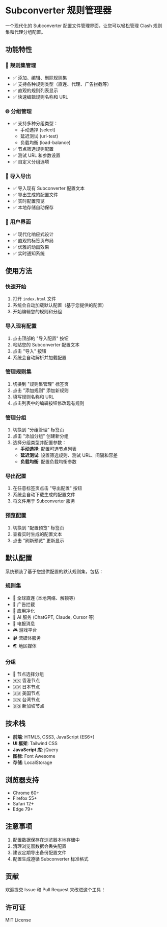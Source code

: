 # Subconverter 规则管理器

一个现代化的 Subconverter 配置文件管理界面，让您可以轻松管理 Clash 规则集和代理分组配置。

## 功能特性

### 🎯 规则集管理
- ✅ 添加、编辑、删除规则集
- ✅ 支持各种规则类型（直连、代理、广告拦截等）
- ✅ 直观的规则列表显示
- ✅ 快速编辑规则名称和 URL

### 🌐 分组管理  
- ✅ 支持多种分组类型：
  - 手动选择 (select)
  - 延迟测试 (url-test)
  - 负载均衡 (load-balance)
- ✅ 节点筛选规则配置
- ✅ 测试 URL 和参数设置
- ✅ 自定义分组选项

### 📁 导入导出
- ✅ 导入现有 Subconverter 配置文本
- ✅ 导出生成的配置文件
- ✅ 实时配置预览
- ✅ 本地存储自动保存

### 🎨 用户界面
- ✅ 现代化响应式设计
- ✅ 直观的标签页布局
- ✅ 优雅的动画效果
- ✅ 实时通知系统

## 使用方法

### 快速开始

1. 打开 `index.html` 文件
2. 系统会自动加载默认配置（基于您提供的配置）
3. 开始编辑您的规则和分组

### 导入现有配置

1. 点击顶部的 "导入配置" 按钮
2. 粘贴您的 Subconverter 配置文本
3. 点击 "导入" 按钮
4. 系统会自动解析并加载配置

### 管理规则集

1. 切换到 "规则集管理" 标签页
2. 点击 "添加规则" 添加新规则
3. 填写规则名称和 URL
4. 点击列表中的编辑按钮修改现有规则

### 管理分组

1. 切换到 "分组管理" 标签页
2. 点击 "添加分组" 创建新分组
3. 选择分组类型并配置参数：
   - **手动选择**: 配置可选节点列表
   - **延迟测试**: 设置筛选规则、测试 URL、间隔和容差
   - **负载均衡**: 配置负载均衡参数

### 导出配置

1. 在任意标签页点击 "导出配置" 按钮
2. 系统会自动下载生成的配置文件
3. 将文件用于 Subconverter 服务

### 预览配置

1. 切换到 "配置预览" 标签页
2. 查看实时生成的配置文本
3. 点击 "刷新预览" 更新显示

## 默认配置

系统预装了基于您提供配置的默认规则集，包括：

### 规则集
- 🎯 全球直连 (本地网络、解锁等)
- 🛑 广告拦截
- 🍃 应用净化
- 🤖 AI 服务 (ChatGPT, Claude, Cursor 等)
- 📲 电报消息
- 🎮 游戏平台
- 📹 流媒体服务
- 🌏 地区媒体

### 分组
- 🚀 节点选择分组
- 🇭🇰 香港节点
- 🇯🇵 日本节点  
- 🇺🇲 美国节点
- 🇨🇳 台湾节点
- 🇸🇬 新加坡节点

## 技术栈

- **前端**: HTML5, CSS3, JavaScript (ES6+)
- **UI 框架**: Tailwind CSS
- **JavaScript 库**: jQuery
- **图标**: Font Awesome
- **存储**: LocalStorage

## 浏览器支持

- Chrome 60+
- Firefox 55+
- Safari 12+
- Edge 79+

## 注意事项

1. 配置数据保存在浏览器本地存储中
2. 清理浏览器数据会丢失配置
3. 建议定期导出备份配置文件
4. 配置生成遵循 Subconverter 标准格式

## 贡献

欢迎提交 Issue 和 Pull Request 来改进这个工具！

## 许可证

MIT License